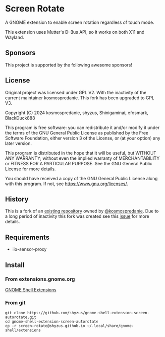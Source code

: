 # Screen Rotate

A GNOME extension to enable screen rotation regardless of touch mode.

This extension uses Mutter's D-Bus API, so it works on both X11 and Wayland.

## Sponsors
This project is supported by the following awesome sponsors!
<!-- sponsors -->
<!-- sponsors -->

## License
Original project was licensed under GPL V2. With the inactivity of the current 
maintainer kosmospredanie. This fork has been upgraded to GPL V3.

Copyright (C) 2024  kosmospredanie, shyzus, Shinigaminai, efosmark, BlackDuck888

This program is free software: you can redistribute it and/or modify
it under the terms of the GNU General Public License as published by
the Free Software Foundation, either version 3 of the License, or
(at your option) any later version.

This program is distributed in the hope that it will be useful,
but WITHOUT ANY WARRANTY; without even the implied warranty of
MERCHANTABILITY or FITNESS FOR A PARTICULAR PURPOSE.  See the
GNU General Public License for more details.

You should have received a copy of the GNU General Public License
along with this program.  If not, see <https://www.gnu.org/licenses/>.
    
## History
This is a fork of an [existing repository](https://github.com/kosmospredanie/gnome-shell-extension-screen-autorotate) owned by [@kosmospredanie](https://github.com/kosmospredanie). Due to a long period of inactivity this fork was created see this [issue](https://github.com/kosmospredanie/gnome-shell-extension-screen-autorotate/issues/10) for more details.

## Requirements

- iio-sensor-proxy

## Install

### From extensions.gnome.org

[GNOME Shell Extensions](https://extensions.gnome.org/extension/5389/screen-rotate/)

### From git

```
git clone https://github.com/shyzus/gnome-shell-extension-screen-autorotate.git
cd gnome-shell-extension-screen-autorotate
cp -r screen-rotate@shyzus.github.io ~/.local/share/gnome-shell/extensions
```
